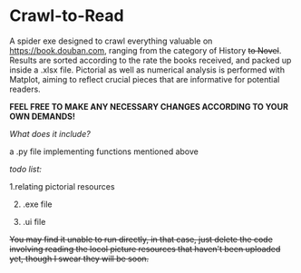 # Crawl-to-Read
A spider exe designed to crawl everything valuable on https://book.douban.com, ranging from the category of History ~~to Novel~~. Results are sorted according to the rate the books received, and packed up inside a .xlsx file. Pictorial as well as numerical analysis is performed with Matplot, aiming to reflect crucial pieces that are informative for potential readers.

**FEEL FREE TO MAKE ANY NECESSARY CHANGES ACCORDING TO YOUR OWN DEMANDS!**

*What does it include?*

a .py file implementing functions mentioned above

*todo list:*

 1.relating pictorial resources

 2. .exe file

 3. .ui file


~~You may find it unable to run directly, in that case, just delete the code involving reading the locol picture resources that haven't been uploaded yet, though I swear they will be soon.~~

